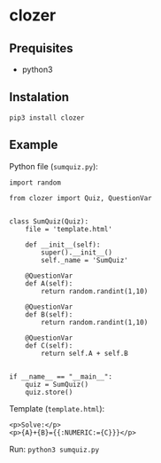 # clozer

## Prequisites

* python3

## Instalation

`pip3 install clozer`

## Example

Python file (`sumquiz.py`):
```
import random

from clozer import Quiz, QuestionVar


class SumQuiz(Quiz):
    file = 'template.html'
    
    def __init__(self):
        super().__init__()
        self._name = 'SumQuiz' 

    @QuestionVar
    def A(self):
        return random.randint(1,10)

    @QuestionVar
    def B(self):
        return random.randint(1,10)

    @QuestionVar
    def C(self):
        return self.A + self.B


if __name__ == "__main__":
    quiz = SumQuiz()
    quiz.store()
```

Template (`template.html`):
```
<p>Solve:</p>
<p>{A}+{B}={{:NUMERIC:={C}}}</p>
```

Run:
`python3 sumquiz.py`